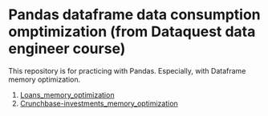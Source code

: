 # Pandas dataframe data consumption omptimization (from Dataquest data engineer course)
This repository is for practicing with Pandas. Especially, with Dataframe memory optimization.

1. [Loans_memory_optimization](https://github.com/khruschevks/Pandas-memory-optimization/tree/main/Loans_memory_optimization)
2. [Crunchbase-investments_memory_optimization](https://github.com/khruschevks/Pandas-memory-optimization/tree/main/Crunchbase-investments_memory_optimization)
